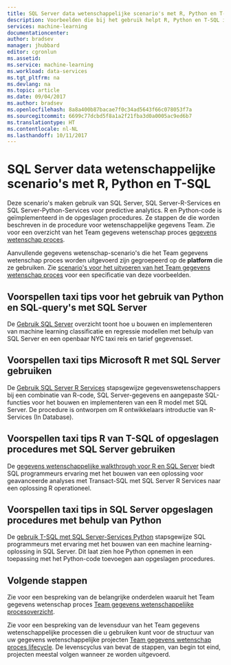 ```yaml
---
title: SQL Server data wetenschappelijke scenario's met R, Python en T-SQL | Microsoft Docs
description: Voorbeelden die bij het gebruik helpt R, Python en T-SQL in SQL Server waarop u predictive analytics.
services: machine-learning
documentationcenter: 
author: bradsev
manager: jhubbard
editor: cgronlun
ms.assetid: 
ms.service: machine-learning
ms.workload: data-services
ms.tgt_pltfrm: na
ms.devlang: na
ms.topic: article
ms.date: 09/04/2017
ms.author: bradsev
ms.openlocfilehash: 8a8a400b87bacae7f0c34ad5643f66c078053f7a
ms.sourcegitcommit: 6699c77dcbd5f8a1a2f21fba3d0a0005ac9ed6b7
ms.translationtype: HT
ms.contentlocale: nl-NL
ms.lasthandoff: 10/11/2017
---
```

# <a name="sql-server-data-science-walkthroughs-using-r-python-and-t-sql"></a>SQL Server data wetenschappelijke scenario's met R, Python en T-SQL

Deze scenario's maken gebruik van SQL Server, SQL Server-R-Services en SQL Server-Python-Services voor predictive analytics. R en Python-code is geïmplementeerd in de opgeslagen procedures. Ze stappen de die worden beschreven in de procedure voor wetenschappelijke gegevens Team. Zie voor een overzicht van het Team gegevens wetenschap proces [gegevens wetenschap proces](overview.md). 

Aanvullende gegevens wetenschap-scenario's die het Team gegevens wetenschap proces worden uitgevoerd zijn gegroepeerd op de **platform** die ze gebruiken. Zie [scenario's voor het uitvoeren van het Team gegevens wetenschap proces](walkthroughs.md) voor een specificatie van deze voorbeelden.


## <a name="predict-taxi-tips-using-python-and-sql-queries-with-sql-server"></a>Voorspellen taxi tips voor het gebruik van Python en SQL-query's met SQL Server 

De [Gebruik SQL Server](sql-walkthrough.md) overzicht toont hoe u bouwen en implementeren van machine learning classificatie en regressie modellen met behulp van SQL Server en een openbaar NYC taxi reis en tarief gegevensset.


## <a name="predict-taxi-tips-using-microsoft-r-with-sql-server"></a>Voorspellen taxi tips Microsoft R met SQL Server gebruiken 

De [Gebruik SQL Server R Services](https://msdn.microsoft.com/library/mt612857.aspx) stapsgewijze gegevenswetenschappers bij een combinatie van R-code, SQL Server-gegevens en aangepaste SQL-functies voor het bouwen en implementeren van een R model met SQL Server. De procedure is ontworpen om R ontwikkelaars introductie van R-Services (In Database).


## <a name="predict-taxi-tips-using-r-from-t-sql-or-stored-procedures-with-sql-server"></a>Voorspellen taxi tips R van T-SQL of opgeslagen procedures met SQL Server gebruiken

De [gegevens wetenschappelijke walkthrough voor R en SQL Server](https://docs.microsoft.com/en-us/sql/advanced-analytics/tutorials/walkthrough-data-science-end-to-end-walkthrough) biedt SQL programmeurs ervaring met het bouwen van een oplossing voor geavanceerde analyses met Transact-SQL met SQL Server R Services naar een oplossing R operationeel. 


## <a name="predict-taxi-tips-using-python-in-sql-server-stored-procedures"></a>Voorspellen taxi tips in SQL Server opgeslagen procedures met behulp van Python

De [gebruik T-SQL met SQL Server-Services Python](https://docs.microsoft.com/en-us/sql/advanced-analytics/tutorials/sqldev-in-database-python-for-sql-developers) stapsgewijze SQL programmeurs met ervaring met het bouwen van een machine learning-oplossing in SQL Server. Dit laat zien hoe Python opnemen in een toepassing met het Python-code toevoegen aan opgeslagen procedures.


## <a name="next-steps"></a>Volgende stappen

Zie voor een bespreking van de belangrijke onderdelen waaruit het Team gegevens wetenschap proces [Team gegevens wetenschappelijke procesoverzicht](overview.md).

Zie voor een bespreking van de levensduur van het Team gegevens wetenschappelijke processen die u gebruiken kunt voor de structuur van uw gegevens wetenschappelijke projecten [Team gegevens wetenschap proces lifecycle](lifecycle.md). De levenscyclus van bevat de stappen, van begin tot eind, projecten meestal volgen wanneer ze worden uitgevoerd. 